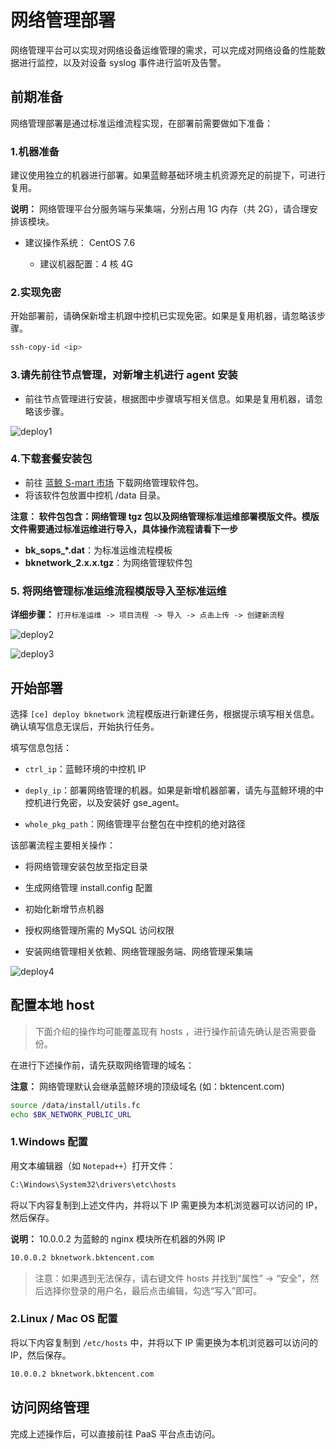 # 网络管理部署

网络管理平台可以实现对网络设备运维管理的需求，可以完成对网络设备的性能数据进行监控，以及对设备 syslog 事件进行监听及告警。

## 前期准备

网络管理部署是通过标准运维流程实现，在部署前需要做如下准备：

### 1.机器准备

建议使用独立的机器进行部署。如果蓝鲸基础环境主机资源充足的前提下，可进行复用。

**说明：** 网络管理平台分服务端与采集端，分别占用 1G 内存（共 2G），请合理安排该模块。

- 建议操作系统： CentOS 7.6

  - 建议机器配置：4 核 4G

### 2.实现免密

开始部署前，请确保新增主机跟中控机已实现免密。如果是复用机器，请忽略该步骤。

```bash
ssh-copy-id <ip>
```

### 3.请先前往节点管理，对新增主机进行 agent 安装

- 前往节点管理进行安装，根据图中步骤填写相关信息。如果是复用机器，请忽略该步骤。
  
![deploy1](../assets/deploy1.png)

### 4.下载套餐安装包

- 前往 [蓝鲸 S-mart 市场](https://bk.tencent.com/s-mart/application/270/detail) 下载网络管理软件包。
- 将该软件包放置中控机 /data 目录。

**注意： 软件包包含：网络管理 tgz 包以及网络管理标准运维部署模版文件。模版文件需要通过标准运维进行导入，具体操作流程请看下一步**

- **bk_sops_\*.dat**：为标准运维流程模板
- **bknetwork_2.x.x.tgz**：为网络管理软件包

### 5. 将网络管理标准运维流程模版导入至标准运维

**详细步骤：** `打开标准运维 -> 项目流程 -> 导入 -> 点击上传 -> 创建新流程`

![deploy2](../assets/deploy2.png)

![deploy3](../assets/deploy3.png)

## 开始部署

选择 `[ce] deploy bknetwork` 流程模版进行新建任务，根据提示填写相关信息。确认填写信息无误后，开始执行任务。

填写信息包括：

- `ctrl_ip`：蓝鲸环境的中控机 IP

- `deply_ip`：部署网络管理的机器。如果是新增机器部署，请先与蓝鲸环境的中控机进行免密，以及安装好 gse_agent。

- `whole_pkg_path`：网络管理平台整包在中控机的绝对路径

该部署流程主要相关操作：

- 将网络管理安装包放至指定目录

- 生成网络管理 install.config 配置

- 初始化新增节点机器

- 授权网络管理所需的 MySQL 访问权限

- 安装网络管理相关依赖、网络管理服务端、网络管理采集端

![deploy4](../assets/deploy4.png)

## 配置本地 host

> 下面介绍的操作均可能覆盖现有 hosts ，进行操作前请先确认是否需要备份。

在进行下述操作前，请先获取网络管理的域名：

**注意：** 网络管理默认会继承蓝鲸环境的顶级域名 (如：bktencent.com)

```bash
source /data/install/utils.fc
echo $BK_NETWORK_PUBLIC_URL
```

### 1.Windows 配置

用文本编辑器（如 `Notepad++`）打开文件：

```bash
C:\Windows\System32\drivers\etc\hosts
```

将以下内容复制到上述文件内，并将以下 IP 需更换为本机浏览器可以访问的 IP，然后保存。

**说明：** 10.0.0.2 为蓝鲸的 nginx 模块所在机器的外网 IP

```bash
10.0.0.2 bknetwork.bktencent.com
```

> 注意：如果遇到无法保存，请右键文件 hosts 并找到“属性” -> “安全”，然后选择你登录的用户名，最后点击编辑，勾选“写入”即可。

### 2.Linux / Mac OS 配置

将以下内容复制到 `/etc/hosts` 中，并将以下 IP 需更换为本机浏览器可以访问的 IP，然后保存。

```bash
10.0.0.2 bknetwork.bktencent.com
```

## 访问网络管理

完成上述操作后，可以直接前往 PaaS 平台点击访问。
